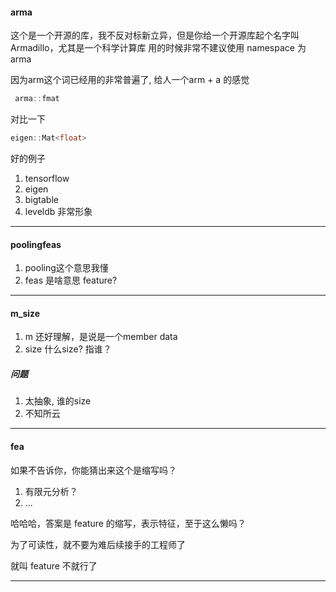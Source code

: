 #### arma
这个是一个开源的库，我不反对标新立异，但是你给一个开源库起个名字叫 Armadillo，尤其是一个科学计算库
用的时候非常不建议使用 namespace 为arma

因为arm这个词已经用的非常普遍了, 给人一个arm + a 的感觉

```cxx
 arma::fmat 
```

对比一下

```cxx
eigen::Mat<float>
```

好的例子
1. tensorflow
2. eigen 
3. bigtable
4. leveldb 非常形象



---


#### poolingfeas

1. pooling这个意思我懂
2. feas 是啥意思  feature?

---

#### m_size

1. m 还好理解，是说是一个member data
2. size 什么size? 指谁？ 

##### 问题
1. 太抽象, 谁的size
2. 不知所云

---

#### fea

如果不告诉你，你能猜出来这个是缩写吗？
1. 有限元分析？
2. ...

哈哈哈，答案是 feature 的缩写，表示特征，至于这么懒吗？

为了可读性，就不要为难后续接手的工程师了

就叫 feature 不就行了

---

